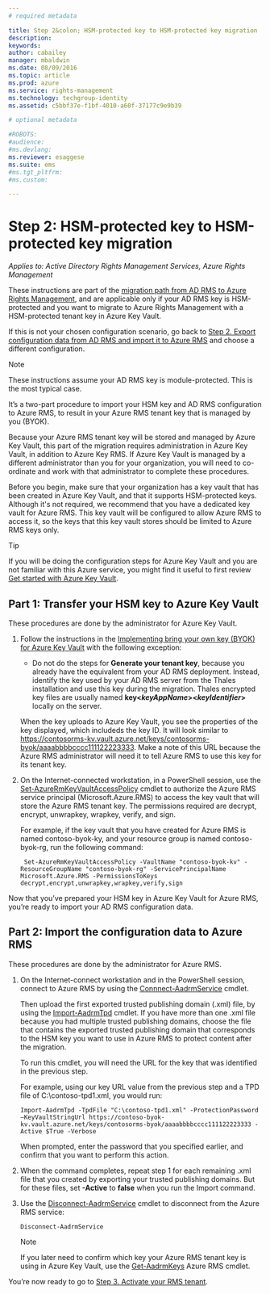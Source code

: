 ```yaml
---
# required metadata

title: Step 2&colon; HSM-protected key to HSM-protected key migration | Azure RMS
description:
keywords:
author: cabailey
manager: mbaldwin
ms.date: 08/09/2016
ms.topic: article
ms.prod: azure
ms.service: rights-management
ms.technology: techgroup-identity
ms.assetid: c5bbf37e-f1bf-4010-a60f-37177c9e9b39

# optional metadata

#ROBOTS:
#audience:
#ms.devlang:
ms.reviewer: esaggese
ms.suite: ems
#ms.tgt_pltfrm:
#ms.custom:

---
```


# Step 2: HSM-protected key to HSM-protected key migration

*Applies to: Active Directory Rights Management Services, Azure Rights Management*


These instructions are part of the [migration path from AD RMS to Azure Rights Management](migrate-from-ad-rms-to-azure-rms.md), and are applicable only if your AD RMS key is HSM-protected and you want to migrate to Azure Rights Management with a HSM-protected tenant key in Azure Key Vault. 

If this is not your chosen configuration scenario, go back to [Step 2. Export configuration data from AD RMS and import it to Azure RMS](migrate-from-ad-rms-phase1.md#step-2-export-configuration-data-from-ad-rms-and-import-it-to-azure-rms) and choose a different configuration.

> [!NOTE]
> These instructions assume your AD RMS key is module-protected. This is the most typical case. 

It’s a two-part procedure to import your HSM key and AD RMS configuration to Azure RMS, to result in your Azure RMS tenant key that is managed by you (BYOK).

Because your Azure RMS tenant key will be stored and managed by Azure Key Vault, this part of the migration requires administration in Azure Key Vault, in addition to Azure Key RMS. If Azure Key Vault is managed by a different administrator than you for your organization, you will need to co-ordinate and work with that administrator to complete these procedures.

Before you begin, make sure that your organization has a key vault that has been created in Azure Key Vault, and that it supports HSM-protected keys. Although it's not required, we recommend that you have a dedicated key vault for Azure RMS. This key vault will be configured to allow Azure RMS to access it, so the keys that this key vault stores should be limited to Azure RMS keys only.


> [!TIP]
> If you will be doing the configuration steps for Azure Key Vault and you are not familiar with this Azure service, you might find it useful to first review [Get started with Azure Key Vault](https://azure.microsoft.com/documentation/articles/key-vault-get-started/). 


## Part 1: Transfer your HSM key to Azure Key Vault

These procedures are done by the administrator for Azure Key Vault.

1.  Follow the instructions in the [Implementing bring your own key (BYOK) for Azure Key Vault](https://azure.microsoft.com/documentation/articles/key-vault-hsm-protected-keys/#implementing-bring-your-own-key-byok-for-azure-key-vault) with the following exception:

    - Do not do the steps for **Generate your tenant key**, because you already have the equivalent from your AD RMS deployment. Instead, identify the key used by your AD RMS server from the Thales installation and use this key during the migration. Thales encrypted key files are usually named **key<*keyAppName*><*keyIdentifier*>** locally on the server.

    When the key uploads to Azure Key Vault, you see the properties of the key displayed, which includeds the key ID. It will look similar to https://contosorms-kv.vault.azure.net/keys/contosorms-byok/aaaabbbbcccc111122223333. Make a note of this URL because the Azure RMS administrator will need it to tell Azure RMS to use this key for its tenant key.

2. On the Internet-connected workstation, in a PowerShell session, use the [Set-AzureRmKeyVaultAccessPolicy](https://msdn.microsoft.com/library/mt603625.aspx ) cmdlet to authorize the Azure RMS service principal (Microsoft.Azure.RMS) to access the key vault that will store the Azure RMS tenant key. The permissions required are decrypt, encrypt, unwrapkey, wrapkey, verify, and sign.
    
    For example, if the key vault that you have created for Azure RMS is named contoso-byok-ky, and your resource group is named contoso-byok-rg, run the following command:
    
        Set-AzureRmKeyVaultAccessPolicy -VaultName "contoso-byok-kv" -ResourceGroupName "contoso-byok-rg" -ServicePrincipalName Microsoft.Azure.RMS -PermissionsToKeys decrypt,encrypt,unwrapkey,wrapkey,verify,sign


Now that you’ve prepared your HSM key in Azure Key Vault for Azure RMS, you’re ready to import your AD RMS configuration data.

## Part 2: Import the configuration data to Azure RMS

These procedures are done by the administrator for Azure RMS.

1.  On the Internet-connect workstation and in the PowerShell session, connect to Azure RMS by using the [Connnect-AadrmService](https://msdn.microsoft.com/library/dn629415.aspx ) cmdlet.
    
    Then upload the first exported trusted publishing domain (.xml) file, by using the [Import-AadrmTpd](https://msdn.microsoft.com/library/dn857523.aspx) cmdlet. If you have more than one .xml file because you had multiple trusted publishing domains, choose the file that contains the exported trusted publishing domain that corresponds to the HSM key you want to use in Azure RMS to protect content after the migration. 
    
    To run this cmdlet, you will need the URL for the key that was identified in the previous step.
    
    For example, using our key URL value from the previous step and a TPD file of C:\contoso-tpd1.xml, you would run:
    
    ```
    Import-AadrmTpd -TpdFile "C:\contoso-tpd1.xml" -ProtectionPassword –KeyVaultStringUrl https://contoso-byok-kv.vault.azure.net/keys/contosorms-byok/aaaabbbbcccc111122223333 -Active $True -Verbose
    ```
    
    When prompted, enter the password that you specified earlier, and confirm that you want to perform this action.

2.  When the command completes, repeat step 1 for each remaining  .xml file that you created by exporting your trusted publishing domains. But for these files, set **-Active** to **false** when you run the Import command.  

3.  Use the [Disconnect-AadrmService](http://msdn.microsoft.com/library/windowsazure/dn629416.aspx) cmdlet to disconnect from the Azure RMS service:

    ```
    Disconnect-AadrmService
    ```

    > [!NOTE]
    > If you later need to confirm which key your Azure RMS tenant key is using in Azure Key Vault, use the [Get-AadrmKeys](https://msdn.microsoft.com/library/dn629420.aspx) Azure RMS cmdlet.

You’re now ready to go to [Step 3. Activate your RMS tenant](migrate-from-ad-rms-phase1.md#step-3-activate-your-rms-tenant).

